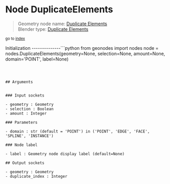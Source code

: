 
# Node DuplicateElements

> Geometry node name: [Duplicate Elements](https://docs.blender.org/manual/en/latest/modeling/geometry_nodes/geometry/duplicate_elements.html)<br>
  Blender type: [Duplicate Elements](https://docs.blender.org/api/current/bpy.types.GeometryNodeDuplicateElements.html)
  
<sub>go to [index](/docs/index.md)</sub>

Initialization
--------------```python
from geonodes import nodes
node = nodes.DuplicateElements(geometry=None, selection=None, amount=None, domain='POINT', label=None)
```



## Arguments


### Input sockets

- geometry : Geometry
- selection : Boolean
- amount : Integer

### Parameters

- domain : str (default = 'POINT') in ('POINT', 'EDGE', 'FACE', 'SPLINE', 'INSTANCE')

### Node label

- label : Geometry node display label (default=None)

## Output sockets

- geometry : Geometry
- duplicate_index : Integer
